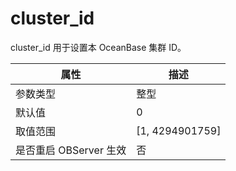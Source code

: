 cluster_id 
===============================

cluster_id 用于设置本 OceanBase 集群 ID。


|      **属性**      |      **描述**       |
|------------------|-------------------|
| 参数类型             | 整型                |
| 默认值              | 0                 |
| 取值范围             | \[1, 4294901759\] |
| 是否重启 OBServer 生效 | 否                 |



